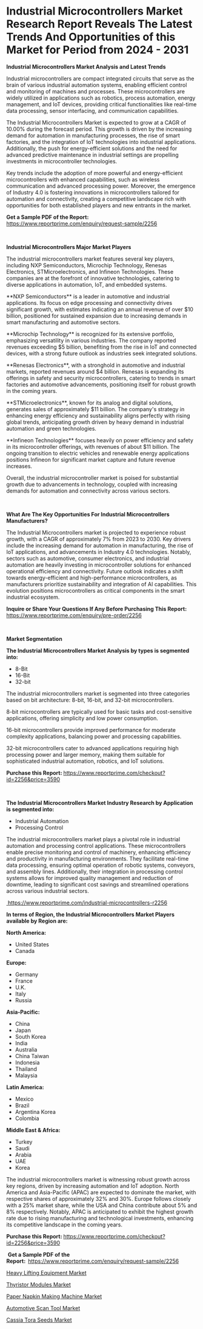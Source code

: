 <p><h1>Industrial Microcontrollers Market Research Report Reveals The Latest Trends And Opportunities of this Market for Period from 2024 - 2031</h1></p><p><strong>Industrial Microcontrollers Market Analysis and Latest Trends</strong></p>
<p><p>Industrial microcontrollers are compact integrated circuits that serve as the brain of various industrial automation systems, enabling efficient control and monitoring of machines and processes. These microcontrollers are widely utilized in applications such as robotics, process automation, energy management, and IoT devices, providing critical functionalities like real-time data processing, sensor interfacing, and communication capabilities.</p><p>The Industrial Microcontrollers Market is expected to grow at a CAGR of 10.00% during the forecast period. This growth is driven by the increasing demand for automation in manufacturing processes, the rise of smart factories, and the integration of IoT technologies into industrial applications. Additionally, the push for energy-efficient solutions and the need for advanced predictive maintenance in industrial settings are propelling investments in microcontroller technologies.</p><p>Key trends include the adoption of more powerful and energy-efficient microcontrollers with enhanced capabilities, such as wireless communication and advanced processing power. Moreover, the emergence of Industry 4.0 is fostering innovations in microcontrollers tailored for automation and connectivity, creating a competitive landscape rich with opportunities for both established players and new entrants in the market.</p></p>
<p><strong>Get a Sample PDF of the Report:&nbsp;</strong> <a href="https://www.reportprime.com/enquiry/request-sample/2256">https://www.reportprime.com/enquiry/request-sample/2256</a></p>
<p>&nbsp;</p>
<p><strong>Industrial Microcontrollers Major Market Players</strong></p>
<p><p>The industrial microcontrollers market features several key players, including NXP Semiconductors, Microchip Technology, Renesas Electronics, STMicroelectronics, and Infineon Technologies. These companies are at the forefront of innovative technologies, catering to diverse applications in automation, IoT, and embedded systems.</p><p>**NXP Semiconductors** is a leader in automotive and industrial applications. Its focus on edge processing and connectivity drives significant growth, with estimates indicating an annual revenue of over $10 billion, positioned for sustained expansion due to increasing demands in smart manufacturing and automotive sectors.</p><p>**Microchip Technology** is recognized for its extensive portfolio, emphasizing versatility in various industries. The company reported revenues exceeding $5 billion, benefiting from the rise in IoT and connected devices, with a strong future outlook as industries seek integrated solutions.</p><p>**Renesas Electronics**, with a stronghold in automotive and industrial markets, reported revenues around $4 billion. Renesas is expanding its offerings in safety and security microcontrollers, catering to trends in smart factories and automotive advancements, positioning itself for robust growth in the coming years.</p><p>**STMicroelectronics**, known for its analog and digital solutions, generates sales of approximately $11 billion. The company's strategy in enhancing energy efficiency and sustainability aligns perfectly with rising global trends, anticipating growth driven by heavy demand in industrial automation and green technologies.</p><p>**Infineon Technologies** focuses heavily on power efficiency and safety in its microcontroller offerings, with revenues of about $11 billion. The ongoing transition to electric vehicles and renewable energy applications positions Infineon for significant market capture and future revenue increases.</p><p>Overall, the industrial microcontroller market is poised for substantial growth due to advancements in technology, coupled with increasing demands for automation and connectivity across various sectors.</p></p>
<p>&nbsp;</p>
<p><strong>What Are The Key Opportunities For Industrial Microcontrollers Manufacturers?</strong></p>
<p><p>The Industrial Microcontrollers market is projected to experience robust growth, with a CAGR of approximately 7% from 2023 to 2030. Key drivers include the increasing demand for automation in manufacturing, the rise of IoT applications, and advancements in Industry 4.0 technologies. Notably, sectors such as automotive, consumer electronics, and industrial automation are heavily investing in microcontroller solutions for enhanced operational efficiency and connectivity. Future outlook indicates a shift towards energy-efficient and high-performance microcontrollers, as manufacturers prioritize sustainability and integration of AI capabilities. This evolution positions microcontrollers as critical components in the smart industrial ecosystem.</p></p>
<p><strong>Inquire or Share Your Questions If Any Before Purchasing This Report:</strong> <a href="https://www.reportprime.com/enquiry/pre-order/2256">https://www.reportprime.com/enquiry/pre-order/2256</a></p>
<p>&nbsp;</p>
<p><strong>Market Segmentation</strong></p>
<p><strong>The Industrial Microcontrollers Market Analysis by types is segmented into:</strong></p>
<p><ul><li>8-Bit</li><li>16-Bit</li><li>32-bit</li></ul></p>
<p><p>The industrial microcontrollers market is segmented into three categories based on bit architecture: 8-bit, 16-bit, and 32-bit microcontrollers. </p><p>8-bit microcontrollers are typically used for basic tasks and cost-sensitive applications, offering simplicity and low power consumption. </p><p>16-bit microcontrollers provide improved performance for moderate complexity applications, balancing power and processing capabilities. </p><p>32-bit microcontrollers cater to advanced applications requiring high processing power and larger memory, making them suitable for sophisticated industrial automation, robotics, and IoT solutions.</p></p>
<p><strong>Purchase this Report:&nbsp;</strong><a href="https://www.reportprime.com/checkout?id=2256&price=3590">https://www.reportprime.com/checkout?id=2256&price=3590</a></p>
<p>&nbsp;</p>
<p><strong>The Industrial Microcontrollers Market Industry Research by Application is segmented into:</strong></p>
<p><ul><li>Industrial Automation</li><li>Processing Control</li></ul></p>
<p><p>The industrial microcontrollers market plays a pivotal role in industrial automation and processing control applications. These microcontrollers enable precise monitoring and control of machinery, enhancing efficiency and productivity in manufacturing environments. They facilitate real-time data processing, ensuring optimal operation of robotic systems, conveyors, and assembly lines. Additionally, their integration in processing control systems allows for improved quality management and reduction of downtime, leading to significant cost savings and streamlined operations across various industrial sectors.</p></p>
<p><a href="https://www.reportprime.com/industrial-microcontrollers-r2256">&nbsp;https://www.reportprime.com/industrial-microcontrollers-r2256</a></p>
<p><strong>In terms of Region, the Industrial Microcontrollers Market Players available by Region are:</strong></p>
<p>
    <p> <strong> North America: </strong>
        <ul>
            <li>United States</li>
            <li>Canada</li>
        </ul>
        </p> 
    <p> <strong> Europe: </strong>
        <ul>
            <li>Germany</li>
            <li>France</li>
            <li>U.K.</li>
            <li>Italy</li>
            <li>Russia</li>
        </ul>
        </p> 
    <p> <strong> Asia-Pacific: </strong>
        <ul>
            <li>China</li>
            <li>Japan</li>
            <li>South Korea</li>
            <li>India</li>
            <li>Australia</li>
            <li>China Taiwan</li>
            <li>Indonesia</li>
            <li>Thailand</li>
            <li>Malaysia</li>
        </ul>
        </p> 
    <p> <strong> Latin America: </strong>
        <ul>
            <li>Mexico</li>
            <li>Brazil</li>
            <li>Argentina Korea</li>
            <li>Colombia</li>
        </ul>
        </p> 
    <p> <strong> Middle East & Africa: </strong>
        <ul>
            <li>Turkey</li>
            <li>Saudi</li>
            <li>Arabia</li>
            <li>UAE</li>
            <li>Korea</li>
        </ul>
    </p>
    </p>
<p><p>The industrial microcontrollers market is witnessing robust growth across key regions, driven by increasing automation and IoT adoption. North America and Asia-Pacific (APAC) are expected to dominate the market, with respective shares of approximately 32% and 30%. Europe follows closely with a 25% market share, while the USA and China contribute about 5% and 8% respectively. Notably, APAC is anticipated to exhibit the highest growth rate due to rising manufacturing and technological investments, enhancing its competitive landscape in the coming years.</p></p>
<p><strong>Purchase this Report: </strong><a href="https://www.reportprime.com/checkout?id=2256&price=3590">https://www.reportprime.com/checkout?id=2256&price=3590</a></p>
<p>&nbsp;<strong>Get a Sample PDF of the Report:&nbsp;&nbsp;</strong><a href="https://www.reportprime.com/enquiry/request-sample/2256">https://www.reportprime.com/enquiry/request-sample/2256</a></p>
<p><strong></strong></p>
<p><p><a href="https://www.linkedin.com/pulse/pioneering-growth-analyzing-global-heavy-lifting-equipment-market-lccdf?trackingId=nEyRx6nmRcWbYwm0JTudDA%3D%3D">Heavy Lifting Equipment Market</a></p><p><a href="https://github.com/hgf64gh/Market-Research-Report-List-1/blob/main/thyristor-modules-market.md">Thyristor Modules Market</a></p><p><a href="https://www.linkedin.com/pulse/unveiling-market-trends-global-paper-napkin-making-machine-growth-9zlmf?trackingId=EcapjblISNy%2F02HQNcSuCA%3D%3D">Paper Napkin Making Machine Market</a></p><p><a href="https://medium.com/@graciakennyta2311/the-automotive-scan-tool-market-report-analyzes-important-operational-and-performance-data-so-one-2397e76e92d8">Automotive Scan Tool Market</a></p><p><a href="https://issuu.com/reportprime-2/docs/cassia-tora-seeds-market-size-2030._eff8d8701b6841">Cassia Tora Seeds Market</a></p></p>